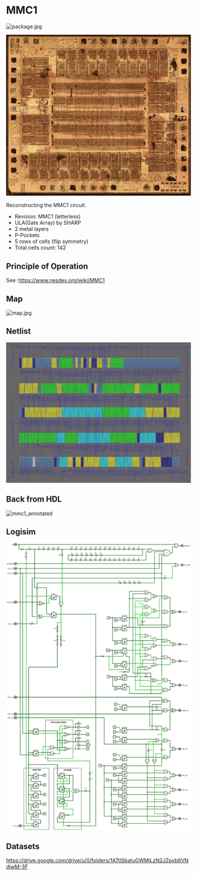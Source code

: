 # MMC1

![package.jpg](imgstore/package.jpg)

![MMC1_Fused_sm.jpg](imgstore/MMC1_Fused_sm.jpg)

Reconstructing the MMC1 circuit.

- Revision: MMC1 (letterless)
- ULA(Gate Array) by SHARP
- 2 metal layers
- P-Pockets
- 5 rows of cells (flip symmetry)
- Total cells count: 142

## Principle of Operation

See: https://www.nesdev.org/wiki/MMC1

## Map

![map.jpg](imgstore/map.jpg)

## Netlist

![netlist](imgstore/netlist.png)

## Back from HDL

![mmc1_annotated](deroute/mmc1_annotated.png)

## Logisim

![mmc1_logisim](logisim/mmc1_logisim.jpg)

## Datasets

https://drive.google.com/drive/u/0/folders/1ATtlSbatuGWMjLzN2JZpvb6VNdjwM-3F
